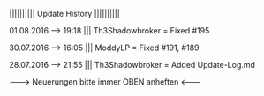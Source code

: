 
|||||||||| Update History |||||||||| 




01.08.2016 --> 19:18 ||| Th3Shadowbroker = Fixed #195

30.07.2016 --> 16:05 ||| ModdyLP = Fixed #191, #189 

28.07.2016 --> 21:55 ||| Th3Shadowbroker = Added Update-Log.md






---> Neuerungen bitte immer OBEN anheften <---
